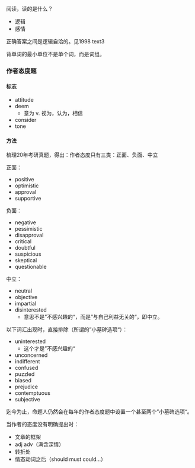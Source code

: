 阅读，读的是什么？
- 逻辑
- 感情

正确答案之间是逻辑自洽的。见1998 text3

背单词的最小单位不是单个词，而是词组。

### 作者态度题

#### 标志

- attitude
- deem
    - 意为 v. 视为，认为，相信
- consider
- tone

#### 方法

梳理20年考研真题，得出：作者态度只有三类：正面、负面、中立

正面：
- positive
- optimistic
- approval
- supportive

负面：
- negative
- pessimistic
- disapproval
- critical
- doubtful
- suspicious
- skeptical
- questionable

中立：
- neutral
- objective
- impartial
- disinterested
    - 意思不是”不感兴趣的“，而是”与自己利益无关的“，即中立。

以下词汇出现时，直接排除（所谓的”小墓碑选项“）：
- uninterested
    - 这个才是”不感兴趣的“
- unconcerned
- indifferent
- confused
- puzzled
- biased
- prejudice
- contemptuous
- subjective

迄今为止，命题人仍然会在每年的作者态度题中设置一个甚至两个”小墓碑选项“。

当作者的态度没有明确提出时：
- 文章的框架
- adj adv（满含深情）
- 转折处
- 情态动词之后（should must could...）